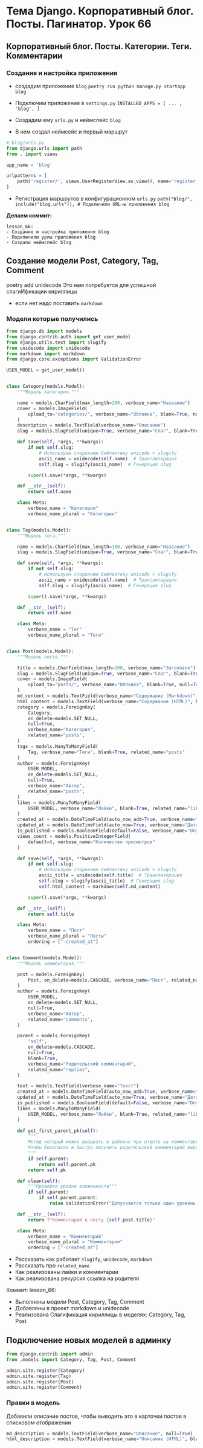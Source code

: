 # Тема Django. Корпоративный блог. Посты. Пагинатор.  Урок 66

## Корпоративный блог. Посты. Категории. Теги. Комментарии

### Создание и настройка приложения

- создадим приложение `blog`
`poetry run python manage.py startapp blog`

- Подключим приложение в `settings.py`
`INSTALLED_APPS = [ ... , 'blog', ]`

- Создадим ему `urls.py` и неймспейс `blog`

- В нем создал неймсейс и первый маршрут
```python
# blog/urls.py
from django.urls import path
from . import views

app_name = 'blog'

urlpatterns = [
    path('register/', views.UserRegisterView.as_view(), name='register'),
]
```

- Регистрация маршрутов в конфигурационном `urls.py`
`path("blog/", include("blog.urls")), # Подключили URL-ы приложения blog`


**Делаем коммит:**
```
lesson_66:
- Создание и настройка приложения blog
- Подключили урлы приложения blog
- Создали неймспейс blog
```

## Создание модели Post, Category, Tag, Comment

poetry add unidecode
Это нам потребуется для успешной слагиИфикации кириллицы


- если нет надо поставить `markdown`

### Модели которые получились

```python
from django.db import models
from django.contrib.auth import get_user_model
from django.utils.text import slugify
from unidecode import unidecode
from markdown import markdown
from django.core.exceptions import ValidationError

USER_MODEL = get_user_model()


class Category(models.Model):
    """Модель категории."""

    name = models.CharField(max_length=200, verbose_name="Название")
    cover = models.ImageField(
        upload_to="categories/", verbose_name="Обложка", blank=True, null=True
    )
    description = models.TextField(verbose_name="Описание")
    slug = models.SlugField(unique=True, verbose_name="Слаг", blank=True)

    def save(self, *args, **kwargs):
        if not self.slug:
            # Используем стороннюю библиотеку unicode + slugify
            ascii_name = unidecode(self.name)  # Транслитерация
            self.slug = slugify(ascii_name)  # Генерация slug

        super().save(*args, **kwargs)

    def __str__(self):
        return self.name

    class Meta:
        verbose_name = "Категория"
        verbose_name_plural = "Категории"


class Tag(models.Model):
    """Модель тега."""

    name = models.CharField(max_length=100, verbose_name="Название")
    slug = models.SlugField(unique=True, verbose_name="Слаг", blank=True)

    def save(self, *args, **kwargs):
        if not self.slug:
            # Используем стороннюю библиотеку unicode + slugify
            ascii_name = unidecode(self.name)  # Транслитерация
            self.slug = slugify(ascii_name)  # Генерация slug

        super().save(*args, **kwargs)

    def __str__(self):
        return self.name

    class Meta:
        verbose_name = "Тег"
        verbose_name_plural = "Теги"


class Post(models.Model):
    """Модель поста."""

    title = models.CharField(max_length=200, verbose_name="Заголовок")
    slug = models.SlugField(unique=True, verbose_name="Слаг", blank=True)
    cover = models.ImageField(
        upload_to="posts/", verbose_name="Обложка", blank=True, null=True
    )
    md_content = models.TextField(verbose_name="Содержание (Markdown)", blank=True)
    html_content = models.TextField(verbose_name="Содержание (HTML)", blank=True)
    category = models.ForeignKey(
        Category,
        on_delete=models.SET_NULL,
        null=True,
        verbose_name="Категория",
        related_name="posts",
    )
    tags = models.ManyToManyField(
        Tag, verbose_name="Теги", blank=True, related_name="posts"
    )
    author = models.ForeignKey(
        USER_MODEL,
        on_delete=models.SET_NULL,
        null=True,
        verbose_name="Автор",
        related_name="posts",
    )
    likes = models.ManyToManyField(
        USER_MODEL, verbose_name="Лайки", blank=True, related_name="liked_posts"
    )
    created_at = models.DateTimeField(auto_now_add=True, verbose_name="Дата создания")
    updated_at = models.DateTimeField(auto_now=True, verbose_name="Дата обновления")
    is_published = models.BooleanField(default=False, verbose_name="Опубликован")
    views_count = models.PositiveIntegerField(
        default=0, verbose_name="Количество просмотров"
    )

    def save(self, *args, **kwargs):
        if not self.slug:
            # Используем стороннюю библиотеку unicode + slugify
            ascii_title = unidecode(self.title)  # Транслитерация
            self.slug = slugify(ascii_title)  # Генерация slug
            self.html_content = markdown(self.md_content)

        super().save(*args, **kwargs)

    def __str__(self):
        return self.title

    class Meta:
        verbose_name = "Пост"
        verbose_name_plural = "Посты"
        ordering = ["-created_at"]


class Comment(models.Model):
    """Модель комментария."""

    post = models.ForeignKey(
        Post, on_delete=models.CASCADE, verbose_name="Пост", related_name="comments"
    )
    author = models.ForeignKey(
        USER_MODEL,
        on_delete=models.SET_NULL,
        null=True,
        verbose_name="Автор",
        related_name="comments",
    )

    parent = models.ForeignKey(
        "self",
        on_delete=models.CASCADE,
        null=True,
        blank=True,
        verbose_name="Родительский комментарий",
        related_name="replies",
    )

    text = models.TextField(verbose_name="Текст")
    created_at = models.DateTimeField(auto_now_add=True, verbose_name="Дата создания")
    updated_at = models.DateTimeField(auto_now=True, verbose_name="Дата обновления")
    is_published = models.BooleanField(default=False, verbose_name="Опубликован")
    likes = models.ManyToManyField(
        USER_MODEL, verbose_name="Лайки", blank=True, related_name="liked_comments"
    )

    def get_first_parent_pk(self):
        """
        Метод который можно вызывать в шаблоне при ответе на комментарий
        Чтобы безопасно и быстро получить родительский комментарий верхнего уровня
        """
        if self.parent:
            return self.parent.pk
        return self.pk

    def clean(self):
        """Проверка уровня вложенности"""
        if self.parent:
            if self.parent.parent:
                raise ValidationError("Допускается только один уровень вложенности комментариев")

    def __str__(self):
        return f"Комментарий к посту {self.post.title}"

    class Meta:
        verbose_name = "Комментарий"
        verbose_name_plural = "Комментарии"
        ordering = ["-created_at"]

```

- Рассказать как работает `slugify`, `unidecode`, `markdown`
- Рассказать про `related_name`
- Как реализованы лайки и комментарии
- Как реализована рекурсия ссылка на родителя

Коммит:
lesson_66:
- Выполнены модели Post, Category, Tag, Comment
- Добавлены в проект markdown и unidecode
- Реализована Слагификация кириллицы в моделях: Category, Tag, Post


## Подключение новых моделей в админку
```python
from django.contrib import admin
from .models import Category, Tag, Post, Comment

admin.site.register(Category)
admin.site.register(Tag)
admin.site.register(Post)
admin.site.register(Comment)
```

### Правки в модель

Добавили описание постов, чтобы выводить это в карточки постов в списковом отображении

```python
md_description = models.TextField(verbose_name="Описание", null=True)
html_description = models.TextField(verbose_name="Описание (HTML)", blank=True, null=True)
```